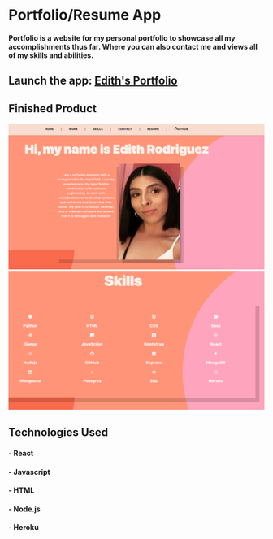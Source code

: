 # Portfolio/Resume App

#### Portfolio is a website for my personal portfolio to showcase all my accomplishments thus far. Where you can also contact me and views all of my skills and abilities.

## Launch the app: [Edith's Portfolio](https://edithportfolio.herokuapp.com/) 

## Finished Product
![App Preview](https://github.com/edithr2852/Portfolio/blob/master/Screen%20Shot%202021-06-01%20at%201.36.48%20PM.png)
![App Preview1](https://github.com/edithr2852/Portfolio/blob/master/Screen%20Shot%202021-06-01%20at%201.36.58%20PM.png)

## Technologies Used
#### - React
#### - Javascript
#### - HTML
#### - Node.js
#### - Heroku
